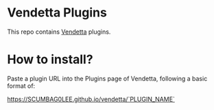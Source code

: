 # Vendetta Plugins
This repo contains [Vendetta](https://github.com/vendetta-mod/Vendetta) plugins.

# How to install?
Paste a plugin URL into the Plugins page of Vendetta, following a basic format of:

https://SCUMBAG0LEE.github.io/vendetta/`PLUGIN_NAME`

